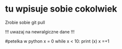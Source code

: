 # tu wpisuje sobie cokolwiek

Zrobie sobie git pull

!!! uwazaj na newralgiczne dane !!!

#petelka w python
x = 0
while x < 10:
  print (x)
  x =+1

